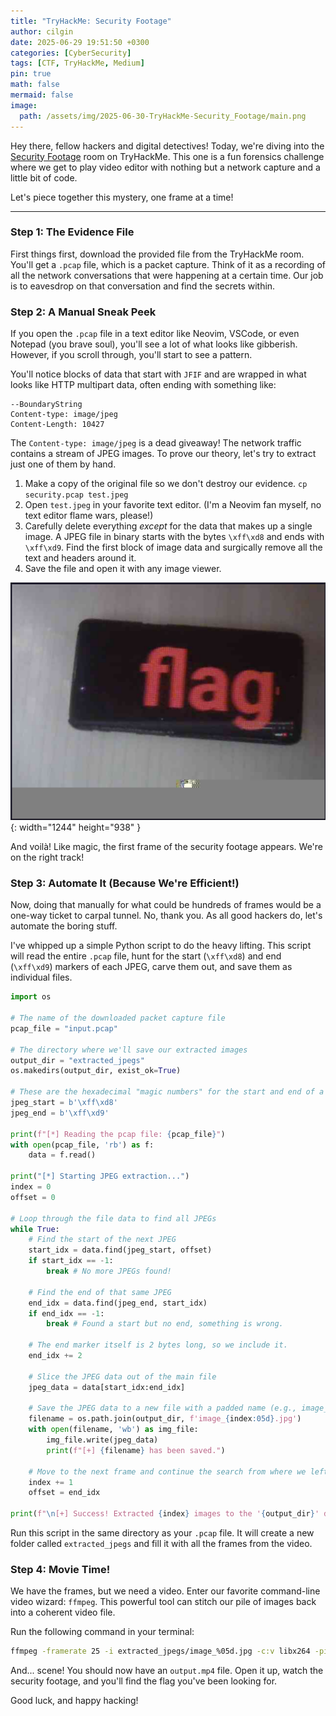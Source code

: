 ```yaml
---
title: "TryHackMe: Security Footage"
author: cilgin
date: 2025-06-29 19:51:50 +0300
categories: [CyberSecurity]
tags: [CTF, TryHackMe, Medium]
pin: true
math: false
mermaid: false
image:
  path: /assets/img/2025-06-30-TryHackMe-Security_Footage/main.png
---
```


Hey there, fellow hackers and digital detectives! Today, we're diving into the [Security Footage](https://tryhackme.com/room/securityfootage) room on TryHackMe. This one is a fun forensics challenge where we get to play video editor with nothing but a network capture and a little bit of code.

Let's piece together this mystery, one frame at a time!

---

### Step 1: The Evidence File

First things first, download the provided file from the TryHackMe room. You'll get a `.pcap` file, which is a packet capture. Think of it as a recording of all the network conversations that were happening at a certain time. Our job is to eavesdrop on that conversation and find the secrets within.

### Step 2: A Manual Sneak Peek

If you open the `.pcap` file in a text editor like Neovim, VSCode, or even Notepad (you brave soul), you'll see a lot of what looks like gibberish. However, if you scroll through, you'll start to see a pattern.

You'll notice blocks of data that start with `JFIF` and are wrapped in what looks like HTTP multipart data, often ending with something like:

```
--BoundaryString
Content-type: image/jpeg
Content-Length: 10427
```

The `Content-type: image/jpeg` is a dead giveaway! The network traffic contains a stream of JPEG images. To prove our theory, let's try to extract just one of them by hand.

1.  Make a copy of the original file so we don't destroy our evidence.
    `cp security.pcap test.jpeg`
2.  Open `test.jpeg` in your favorite text editor. (I'm a Neovim fan myself, no text editor flame wars, please!)
3.  Carefully delete everything _except_ for the data that makes up a single image. A JPEG file in binary starts with the bytes `\xff\xd8` and ends with `\xff\xd9`. Find the first block of image data and surgically remove all the text and headers around it.
4.  Save the file and open it with any image viewer.

![Desktop View](/assets/img/2025-06-30-TryHackMe-Security_Footage/photo1.png){: width="1244" height="938" }

And voilà! Like magic, the first frame of the security footage appears. We're on the right track!

### Step 3: Automate It (Because We're Efficient!)

Now, doing that manually for what could be hundreds of frames would be a one-way ticket to carpal tunnel. No, thank you. As all good hackers do, let's automate the boring stuff.

I've whipped up a simple Python script to do the heavy lifting. This script will read the entire `.pcap` file, hunt for the start (`\xff\xd8`) and end (`\xff\xd9`) markers of each JPEG, carve them out, and save them as individual files.

```python
import os

# The name of the downloaded packet capture file
pcap_file = "input.pcap"

# The directory where we'll save our extracted images
output_dir = "extracted_jpegs"
os.makedirs(output_dir, exist_ok=True)

# These are the hexadecimal "magic numbers" for the start and end of a JPEG file.
jpeg_start = b'\xff\xd8'
jpeg_end = b'\xff\xd9'

print(f"[*] Reading the pcap file: {pcap_file}")
with open(pcap_file, 'rb') as f:
    data = f.read()

print("[*] Starting JPEG extraction...")
index = 0
offset = 0

# Loop through the file data to find all JPEGs
while True:
    # Find the start of the next JPEG
    start_idx = data.find(jpeg_start, offset)
    if start_idx == -1:
        break # No more JPEGs found!

    # Find the end of that same JPEG
    end_idx = data.find(jpeg_end, start_idx)
    if end_idx == -1:
        break # Found a start but no end, something is wrong.

    # The end marker itself is 2 bytes long, so we include it.
    end_idx += 2

    # Slice the JPEG data out of the main file
    jpeg_data = data[start_idx:end_idx]

    # Save the JPEG data to a new file with a padded name (e.g., image_00001.jpg)
    filename = os.path.join(output_dir, f'image_{index:05d}.jpg')
    with open(filename, 'wb') as img_file:
        img_file.write(jpeg_data)
        print(f"[+] {filename} has been saved.")

    # Move to the next frame and continue the search from where we left off
    index += 1
    offset = end_idx

print(f"\n[+] Success! Extracted {index} images to the '{output_dir}' directory.")
```

Run this script in the same directory as your `.pcap` file. It will create a new folder called `extracted_jpegs` and fill it with all the frames from the video.

### Step 4: Movie Time!

We have the frames, but we need a video. Enter our favorite command-line video wizard: `ffmpeg`. This powerful tool can stitch our pile of images back into a coherent video file.

Run the following command in your terminal:

```bash
ffmpeg -framerate 25 -i extracted_jpegs/image_%05d.jpg -c:v libx264 -pix_fmt yuv420p output.mp4
```

And... scene! You should now have an `output.mp4` file. Open it up, watch the security footage, and you'll find the flag you've been looking for.

Good luck, and happy hacking!
